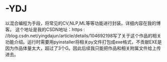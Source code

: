 # -YDJ
以混合编程为手段，将常见的CV,NLP,ML等等功能进行封装。详细内容在我的博客。
这个地址是我的CSDN地址：https : //blog.csdn.net/yingdajun/article/details/104692198写了关于这个作品的相关功能介绍。运行时需要用pyinstaller将相关py文件打包成exe格式，不贡献EXE是因为作品体量太大，超过了3个G。因此后续我只能把作品和相关附属文件给上传进去。
